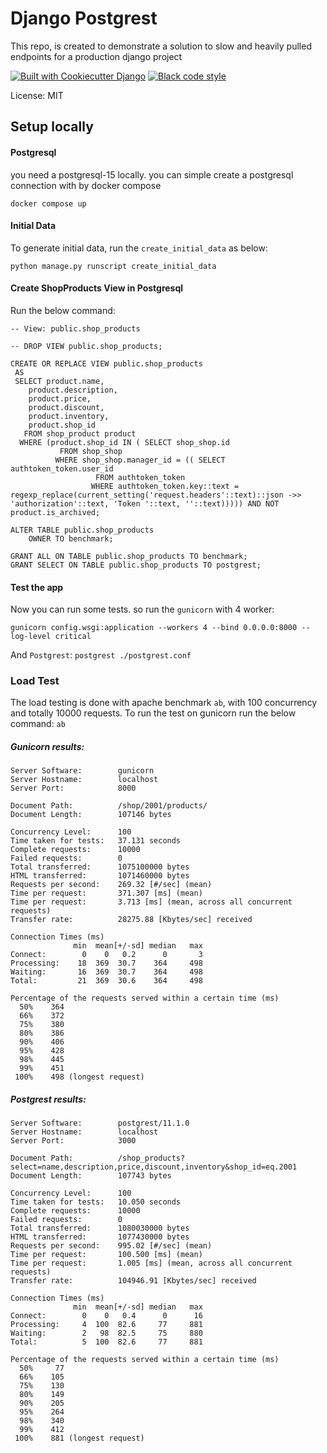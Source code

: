 # Django Postgrest

This repo, is created to demonstrate a solution to slow and heavily pulled endpoints for a production django project

[![Built with Cookiecutter Django](https://img.shields.io/badge/built%20with-Cookiecutter%20Django-ff69b4.svg?logo=cookiecutter)](https://github.com/cookiecutter/cookiecutter-django/)
[![Black code style](https://img.shields.io/badge/code%20style-black-000000.svg)](https://github.com/ambv/black)

License: MIT

## Setup locally
#### Postgresql
you need a postgresql-15 locally.
you can simple create a postgresql connection with by docker compose

```docker compose up```

#### Initial Data

To generate initial data, run the `create_initial_data` as below:

```python manage.py runscript create_initial_data```


#### Create ShopProducts View in Postgresql

Run the below command:
```
-- View: public.shop_products

-- DROP VIEW public.shop_products;

CREATE OR REPLACE VIEW public.shop_products
 AS
 SELECT product.name,
    product.description,
    product.price,
    product.discount,
    product.inventory,
    product.shop_id
   FROM shop_product product
  WHERE (product.shop_id IN ( SELECT shop_shop.id
           FROM shop_shop
          WHERE shop_shop.manager_id = (( SELECT authtoken_token.user_id
                   FROM authtoken_token
                  WHERE authtoken_token.key::text = regexp_replace(current_setting('request.headers'::text)::json ->> 'authorization'::text, 'Token '::text, ''::text))))) AND NOT product.is_archived;

ALTER TABLE public.shop_products
    OWNER TO benchmark;

GRANT ALL ON TABLE public.shop_products TO benchmark;
GRANT SELECT ON TABLE public.shop_products TO postgrest;
```

#### Test the app

Now you can run some tests. so run the `gunicorn` with 4 worker:

```
gunicorn config.wsgi:application --workers 4 --bind 0.0.0.0:8000 --log-level critical
```

And `Postgrest`:
```postgrest ./postgrest.conf```

### Load Test
The load testing is done with apache benchmark `ab`, with 100 concurrency and totally 10000 requests.
To run the test on gunicorn run the below command:
```ab ```

##### Gunicorn results:
```
Server Software:        gunicorn
Server Hostname:        localhost
Server Port:            8000

Document Path:          /shop/2001/products/
Document Length:        107146 bytes

Concurrency Level:      100
Time taken for tests:   37.131 seconds
Complete requests:      10000
Failed requests:        0
Total transferred:      1075100000 bytes
HTML transferred:       1071460000 bytes
Requests per second:    269.32 [#/sec] (mean)
Time per request:       371.307 [ms] (mean)
Time per request:       3.713 [ms] (mean, across all concurrent requests)
Transfer rate:          28275.88 [Kbytes/sec] received

Connection Times (ms)
              min  mean[+/-sd] median   max
Connect:        0    0   0.2      0       3
Processing:    18  369  30.7    364     498
Waiting:       16  369  30.7    364     498
Total:         21  369  30.6    364     498

Percentage of the requests served within a certain time (ms)
  50%    364
  66%    372
  75%    380
  80%    386
  90%    406
  95%    428
  98%    445
  99%    451
 100%    498 (longest request)
```

##### Postgrest results:
```
Server Software:        postgrest/11.1.0
Server Hostname:        localhost
Server Port:            3000

Document Path:          /shop_products?select=name,description,price,discount,inventory&shop_id=eq.2001
Document Length:        107743 bytes

Concurrency Level:      100
Time taken for tests:   10.050 seconds
Complete requests:      10000
Failed requests:        0
Total transferred:      1080030000 bytes
HTML transferred:       1077430000 bytes
Requests per second:    995.02 [#/sec] (mean)
Time per request:       100.500 [ms] (mean)
Time per request:       1.005 [ms] (mean, across all concurrent requests)
Transfer rate:          104946.91 [Kbytes/sec] received

Connection Times (ms)
              min  mean[+/-sd] median   max
Connect:        0    0   0.4      0      16
Processing:     4  100  82.6     77     881
Waiting:        2   98  82.5     75     880
Total:          5  100  82.6     77     881

Percentage of the requests served within a certain time (ms)
  50%     77
  66%    105
  75%    130
  80%    149
  90%    205
  95%    264
  98%    340
  99%    412
 100%    881 (longest request)
```
